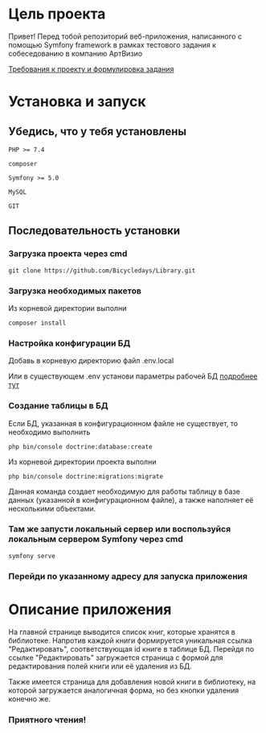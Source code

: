 # Цель проекта
Привет! Перед тобой репозиторий веб-приложения, написанного с помощью Symfony framework в рамках тестового задания к собеседованию в компанию АртВизио

[Требования к проекту и формулировка задания](https://docs.google.com/document/d/1oLVERmGIS5ArjBgMJjpcua0B9jymdqfGkNMQMSY0f5w/edit?usp=sharing)

# Установка и запуск
## Убедись, что у тебя установлены
```
PHP >= 7.4

composer

Symfony >= 5.0

MySQL

GIT
```
## Последовательность установки
### Загрузка проекта через cmd
```
git clone https://github.com/Bicycledays/Library.git
```
### Загрузка необходимых пакетов
Из корневой директории выполни
```
composer install
```
### Настройка конфигурации БД
Добавь в корневую директорию файл .env.local

Или в существующем .env установи параметры рабочей БД [подробнее тут](https://symfony.com/doc/current/best_practices.html#use-environment-variables-for-infrastructure-configuration)
### Создание таблицы в БД
Если БД, указанная в конфигурационном файле не существует, то необходимо выполнить
```
php bin/console doctrine:database:create
```
Из корневой директории проекта выполни
```
php bin/console doctrine:migrations:migrate
```
Данная команда создает необходимую для работы таблицу в базе данных (указанной в конфигурационном файле), а также наполняет её несколькими объектами.
### Там же запусти локальный сервер или воспользуйся локальным сервером Symfony через cmd
```
symfony serve
```
### Перейди по указанному адресу для запуска приложения

# Описание приложения
На главной странице выводится список книг, которые хранятся в библиотеке.
Напротив каждой книги формируется уникальная ссылка "Редактировать", соответствующая id книге в таблице БД.
Перейдя по ссылке "Редактировать" загружается страница с формой для редактирования полей книги или её удаления из БД.

Также имеется страница для добавления новой книги в библиотеку, на которой загружается аналогичная форма, но без кнопки удаления конечно же.

### Приятного чтения!
